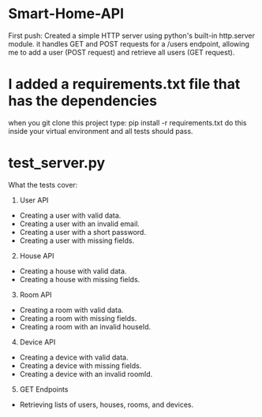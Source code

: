 # Smart-Home-API

First push: Created a simple HTTP server using python's built-in http.server module. it handles GET and POST requests for a /users endpoint, allowing me to add a user (POST request) and retrieve all users (GET request).

# I added a requirements.txt file that has the dependencies

when you git clone this project type:
pip install -r requirements.txt
do this inside your virtual environment and all tests should pass.

# test_server.py

What the tests cover:

1. User API

- Creating a user with valid data.
- Creating a user with an invalid email.
- Creating a user with a short password.
- Creating a user with missing fields.

2. House API

- Creating a house with valid data.
- Creating a house with missing fields.

3. Room API

- Creating a room with valid data.
- Creating a room with missing fields.
- Creating a room with an invalid houseId.

4. Device API

- Creating a device with valid data.
- Creating a device with missing fields.
- Creating a device with an invalid roomId.

5. GET Endpoints

- Retrieving lists of users, houses, rooms, and devices.

